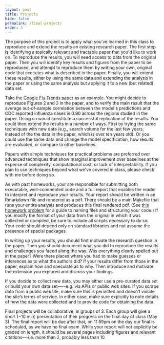```yaml
---
layout: post
title: Projects
hide: false
permalink: /final-project/
order: 3
---
```


The purpose of this project is to apply what you've learned in this class to reproduce and extend the results an existing research paper. The first step is identifying a topically relevant and tractable paper that you'd like to work on. To reproduce the results, you will need access to data from the original paper. Then you will identify key results and figures from the paper to be reproduced, and attempt to reproduce them by writing your own, original code that executes what is described in the paper. Finally, you will extend these results, either by using the same data and extending the analysis in the paper or using the same analysis but applying it to a new (but related) data set. 

Take the [Google Flu Trends paper](https://www.nature.com/articles/nature07634) as an example. You might decide to reproduce Figures 2 and 3 in the paper, and to verify the main result that the average out-of-sample correlation between the model's predictions and CDC reported influenza cases is 0.90 across the regions studied in the paper. Doing so would constitute a successful replication of the results. You could then extend the results in a number of ways. First by trying the same techniques with new data (e.g., search volume for the last few years, instead of the the data in the paper, which is over ten years old). Or you could use the same data and change the model specification, how results are evaluated, or compare to other baselines.

Papers with simple techniques for practical problems are preferred over advanced techniques that show marginal improvement over baselines at the expense of complexity, computational cost, or lack of interpretability. If you plan to use techniques beyond what we've covered in class, please check with me before doing so.

As with past homeworks, your are responsible for submitting both executable, well-commented code and a full report that enables the reader to interpret and reproduce *your* results. Your report should be written in an Rmarkdown file and rendered as a pdf. There should be a main Makefile that runs your entire analysis and produces this final rendered pdf. (See [this homework problem](https://github.com/jhofman/msd2019/tree/master/homework/homework_2/problem_3) for a guide to naming files and structuring your code.) If you modify the format of your data from the original in which it was collected or compiled, be sure to include all scripts necessary to do so. Your code should depend only on standard libraries and not assume the presence of special packages.

In writing up your results, you should first motivate the research question in the paper. Then you should document what you did to reproduce the results and challenges you faced along the way. Was everything clearly spelled out in the paper? Were there places where you had to make guesses or inferences as to what the authors did? If your results differ from those in the paper, explain how and speculate as to why. Then introduce and motivate the extension you explored and discuss your findings.

If you decide to collect new data, you may either use a pre-curated data set or build your own data set—--e.g. via APIs or public web sites. If you scrape data from a public website, make sure this is permitted and doesn’t violate the site’s terms of service. In either case, make sure explicitly to note details of how the data were collected and to provide code for obtaining the data.

Final projects will be collaborative, in groups of 3. Each group will give a short (~10 min) presentation of their progress on the final day of class (May 3). The final report will be due after that, on 11:59pm on the day our final is scheduled, as we have no final exam. While your report will not explicitly be graded on length, it should be several pages including figures and relevant citations---i.e. more than 2, probably less than 10.
